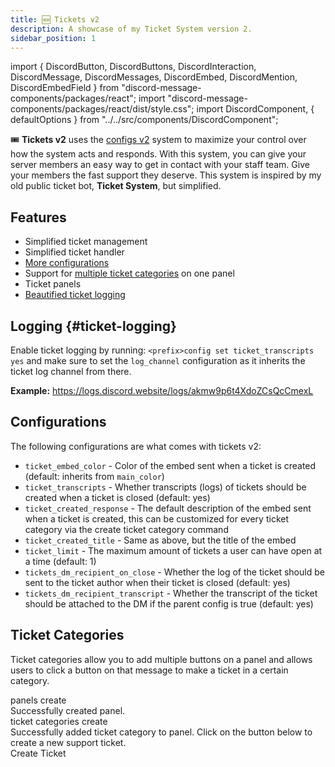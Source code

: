 ```yaml
---
title: 🆕 Tickets v2
description: A showcase of my Ticket System version 2.
sidebar_position: 1
---
```

import {
  DiscordButton,
  DiscordButtons,
  DiscordInteraction,
  DiscordMessage,
  DiscordMessages,
  DiscordEmbed,
  DiscordMention,
  DiscordEmbedField
} from "discord-message-components/packages/react";
import "discord-message-components/packages/react/dist/style.css";
import DiscordComponent, { defaultOptions } from "../../src/components/DiscordComponent";

🎟️ **Tickets v2** uses the [configs v2](./configs-v2.md) system to maximize your control over how the system acts and responds. With this system, you can give your server members an easy way to get in contact with your staff team. Give your members the fast support they deserve. This system is inspired by my old public ticket bot, **Ticket System**, but simplified.

## Features

- Simplified ticket management
- Simplified ticket handler
- [More configurations](#configurations)
- Support for [multiple ticket categories](#ticket-categories) on one panel
- Ticket panels
- [Beautified ticket logging](#ticket-logging)

## Logging {#ticket-logging}
Enable ticket logging by running: `<prefix>config set ticket_transcripts yes` and make sure to set the `log_channel` configuration as it inherits the ticket log channel from there. 

__Example:__ https://logs.discord.website/logs/akmw9p6t4XdoZCsQcCmexL

## Configurations
The following configurations are what comes with tickets v2:

- `ticket_embed_color` - Color of the embed sent when a ticket is created (default: inherits from `main_color`)
- `ticket_transcripts` - Whether transcripts (logs) of tickets should be created when a ticket is closed (default: yes)
- `ticket_created_response` - The default description of the embed sent when a ticket is created, this can be customized for every ticket category via the create ticket category command
- `ticket_created_title` - Same as above, but the title of the embed
- `ticket_limit` - The maximum amount of tickets a user can have open at a time (default: 1)
- `tickets_dm_recipient_on_close` - Whether the log of the ticket should be sent to the ticket author when their ticket is closed (default: yes)
- `tickets_dm_recipient_transcript` - Whether the transcript of the ticket should be attached to the DM if the parent config is true (default: yes)

## Ticket Categories

Ticket categories allow you to add multiple buttons on a panel and allows users to click a button on that message to make a ticket in a certain category.

<DiscordComponent>
  <DiscordMessage author="Bot" avatar="blue">
  <div slot="interactions">
    <DiscordInteraction profile="nziie" command>
      panels create
    </DiscordInteraction>
  </div>
    <DiscordEmbed borderColor="#2ecc71" embedTitle="Success">
      Successfully created panel.
    </DiscordEmbed>
  </DiscordMessage>
  <DiscordMessage author="Bot" avatar="blue">
  <div slot="interactions">
    <DiscordInteraction profile="nziie" command>
      ticket categories create
    </DiscordInteraction>
  </div>
    <DiscordEmbed borderColor="#2ecc71" embedTitle="Success">
      Successfully added ticket category to panel.
    </DiscordEmbed>
  </DiscordMessage>
  <DiscordMessage author="Bot" avatar="blue">
    <DiscordEmbed borderColor="#5865f2" embedTitle="Support Tickets" authorIcon="/img/nziiedev.png" authorName="Nziie Development">
      Click on the button below to create a new support ticket.
    </DiscordEmbed>
  <div slot="actions">
    <DiscordButtons>
      <DiscordButton type="primary">Create Ticket</DiscordButton>
    </DiscordButtons>
  </div>
  </DiscordMessage>
</DiscordComponent>